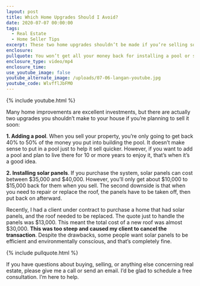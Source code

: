 ```yaml
---
layout: post
title: Which Home Upgrades Should I Avoid?
date: 2020-07-07 00:00:00
tags:
  - Real Estate
  - Home Seller Tips
excerpt: These two home upgrades shouldn’t be made if you’re selling soon.
enclosure:
pullquote: You won’t get all your money back for installing a pool or solar panels.
enclosure_type: video/mp4
enclosure_time:
use_youtube_image: false
youtube_alternate_image: /uploads/07-06-langan-youtube.jpg
youtube_code: WlvfflJbFM0
---
```


{% include youtube.html %}

Many home improvements are excellent investments, but there are actually two upgrades you shouldn’t make to your house if you’re planning to sell it soon:

**1\. Adding a pool**. When you sell your property, you’re only going to get back 40% to 50% of the money you put into building the pool. It doesn’t make sense to put in a pool just to help it sell quicker. However, if you want to add a pool and plan to live there for 10 or more years to enjoy it, that’s when it’s a good idea.

**2\. Installing solar panels**. If you purchase the system, solar panels can cost between $35,000 and $40,000. However, you’ll only get about $10,000 to $15,000 back for them when you sell. The second downside is that when you need to repair or replace the roof, the panels have to be taken off, then put back on afterward.

Recently, I had a client under contract to purchase a home that had solar panels, and the roof needed to be replaced. The quote just to handle the panels was $13,000. This meant the total cost of a new roof was almost $30,000. **This was too steep and caused my client to cancel the transaction**. Despite the drawbacks, some people want solar panels to be efficient and environmentally conscious, and that’s completely fine.

{% include pullquote.html %}

If you have questions about buying, selling, or anything else concerning real estate, please give me a call or send an email. I’d be glad to schedule a free consultation. I’m here to help.